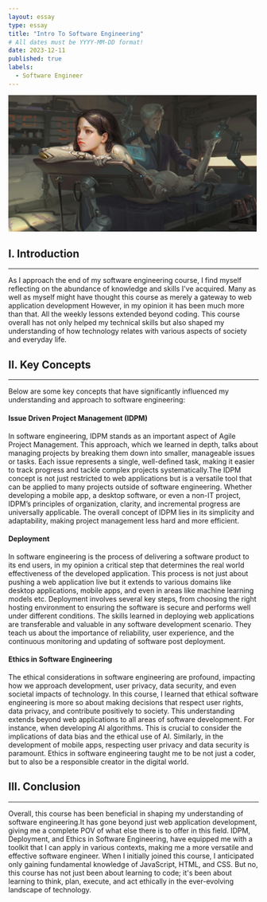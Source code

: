 ```yaml
---
layout: essay
type: essay
title: "Intro To Software Engineering"
# All dates must be YYYY-MM-DD format!
date: 2023-12-11
published: true
labels:
  - Software Engineer
---
```




<div class="text-center py-2">
  <img width="500px" src="../img/software-engineer-course-reflect.jpeg" class="img-thumbnail" >
</div>



## I. Introduction
---
As I approach the end of my software engineering course, I find myself reflecting on the abundance of knowledge and skills I've acquired. Many as well as myself might have thought this course as merely a gateway to web application development However, in my opinion it has been much more than that. All the weekly lessons extended beyond coding. This course overall has not only helped my technical skills but also shaped my understanding of how technology relates with various aspects of society and everyday life. 


## II. Key Concepts
***
Below are some key concepts that have significantly influenced my understanding and approach to software engineering:

#### Issue Driven Project Management (IDPM)
In software engineering, IDPM stands as an important aspect of Agile Project Management. This approach, which we learned in depth, talks about managing projects by breaking them down into smaller, manageable issues or tasks. Each issue represents a single, well-defined task, making it easier to track progress and tackle complex projects systematically.The IDPM concept is not just restricted to web applications but is a versatile tool that can be applied to many projects outside of software engineering. Whether developing a mobile app, a desktop software, or even a non-IT project, IDPM’s principles of organization, clarity, and incremental progress are universally applicable. The overall concept of IDPM lies in its simplicity and adaptability, making project management less hard and more efficient.

#### Deployment
In software engineering is the process of delivering a software product to its end users, in my opinion a critical step that determines the real world effectiveness of the developed application. This process is not just about pushing a web application live but it extends to various domains like desktop applications, mobile apps, and even in areas like machine learning models etc. Deployment involves several key steps, from choosing the right hosting environment to ensuring the software is secure and performs well under different conditions. The skills learned in deploying web applications are transferable and valuable in any software development scenario. They teach us about the importance of reliability, user experience, and the continuous monitoring and updating of software post deployment.

#### Ethics in Software Engineering 
The ethical considerations in software engineering are profound, impacting how we approach development, user privacy, data security, and even societal impacts of technology. In this course, I learned that ethical software engineering is more so about making decisions that respect user rights, data privacy, and contribute positively to society. This understanding extends beyond web applications to all areas of software development. For instance, when developing AI algorithms. This is crucial to consider the implications of data bias and the ethical use of AI. Similarly, in the development of mobile apps, respecting user privacy and data security is paramount. Ethics in software engineering taught me to be not just a coder, but to also be a responsible creator in the digital world.


## III. Conclusion 
---
Overall, this course has been beneficial in shaping my understanding of software engineering.It has gone beyond just web application development, giving me a complete POV of what else there is to offer in this field. IDPM, Deployment, and Ethics in Software Engineering, have equipped me with a toolkit that I can apply in various contexts, making me a more versatile and effective software engineer. When I initially joined this course, I anticipated only gaining fundamental knowledge of JavaScript, HTML, and CSS.  But no, this course has not just been about learning to code; it's been about learning to think, plan, execute, and act ethically in the ever-evolving landscape of technology.
